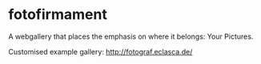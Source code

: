 fotofirmament
=============

A webgallery that places the emphasis on where it belongs: Your Pictures.

Customised example gallery:
http://fotograf.eclasca.de/

